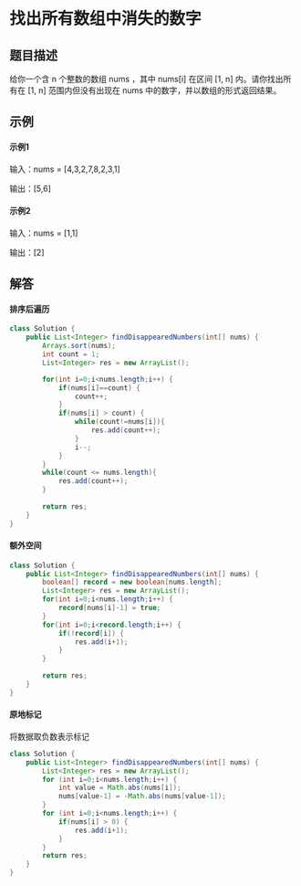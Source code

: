 # 找出所有数组中消失的数字

## 题目描述
给你一个含 n 个整数的数组 nums ，其中 nums[i] 在区间 [1, n] 内。请你找出所有在 [1, n] 范围内但没有出现在 nums 中的数字，并以数组的形式返回结果。

## 示例
<!-- tabs:start -->
#### **示例1**
输入：nums = [4,3,2,7,8,2,3,1]

输出：[5,6]
#### **示例2**
输入：nums = [1,1]

输出：[2]
<!-- tabs:end -->
## 解答

<!-- tabs:start -->
#### **排序后遍历**
```java
class Solution {
    public List<Integer> findDisappearedNumbers(int[] nums) {
        Arrays.sort(nums);
        int count = 1;
        List<Integer> res = new ArrayList();

        for(int i=0;i<nums.length;i++) {
            if(nums[i]==count) {
                count++;
            }
            if(nums[i] > count) {
                while(count!=nums[i]){
                    res.add(count++);
                }
                i--;
            }
        }
        while(count <= nums.length){
            res.add(count++);
        }
        
        return res;
    }
}
```
#### **额外空间**
```java
class Solution {
    public List<Integer> findDisappearedNumbers(int[] nums) {
        boolean[] record = new boolean[nums.length];
        List<Integer> res = new ArrayList();
        for(int i=0;i<nums.length;i++) {
            record[nums[i]-1] = true;
        }
        for(int i=0;i<record.length;i++) {
            if(!record[i]) {
                res.add(i+1);
            }
        }
        
        return res;
    }
}
```
#### **原地标记**
将数据取负数表示标记
```java
class Solution {
    public List<Integer> findDisappearedNumbers(int[] nums) {
        List<Integer> res = new ArrayList();
        for (int i=0;i<nums.length;i++) {
            int value = Math.abs(nums[i]);
            nums[value-1] = -Math.abs(nums[value-1]);
        }
        for (int i=0;i<nums.length;i++) {
            if(nums[i] > 0) {
                res.add(i+1);
            }
        }
        return res;
    }
}
```
<!-- tabs:end -->
